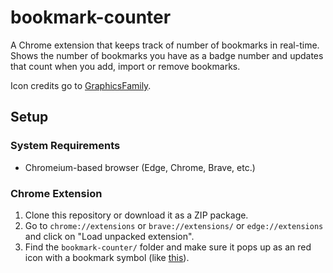 # bookmark-counter
A Chrome extension that keeps track of number of bookmarks in real-time. Shows the number of bookmarks you have as a badge number and updates that count when you add, import or remove bookmarks.

Icon credits go to [GraphicsFamily](https://graphicsfamily.com/).

## Setup

### System Requirements
* Chromeium-based browser (Edge, Chrome, Brave, etc.)

### Chrome Extension

1. Clone this repository or download it as a ZIP package.
1. Go to `chrome://extensions` or `brave://extensions/` or `edge://extensions` and click on "Load unpacked extension".
2. Find the `bookmark-counter/` folder and make sure it pops up as an red icon with a bookmark symbol (like [this](icons\icon-128.png)).
